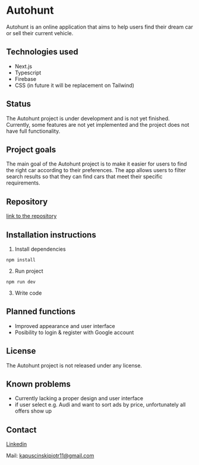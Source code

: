 # Autohunt

Autohunt is an online application that aims to help users find their dream car or sell their current vehicle.

## Technologies used

- Next.js
- Typescript
- Firebase
- CSS (in future it will be replacement on Tailwind)

## Status

The Autohunt project is under development and is not yet finished. Currently, some features are not yet implemented and the project does not have full functionality.

## Project goals

The main goal of the Autohunt project is to make it easier for users to find the right car according to their preferences. The app allows users to filter search results so that they can find cars that meet their specific requirements.

## Repository

[link to the repository](https://github.com/Pi0t3r/AutoHunt)

## Installation instructions

1. Install dependencies

```
npm install
```

2. Run project

```
npm run dev
```

3. Write code

## Planned functions

- Improved appearance and user interface
- Posibility to login & register with Google account

## License

The Autohunt project is not released under any license.

## Known problems

- Currently lacking a proper design and user interface
- if user select e.g. Audi and want to sort ads by price, unfortunately all offers show up

## Contact

[Linkedin](https://www.linkedin.com/in/piotrkapuscinski/)

Mail: kapuscinskipiotr11@gmail.com

